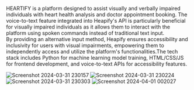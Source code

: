 HEARTIFY is a platform designed to assist visually and verbally impaired individuals with heart health analysis and doctor appointment booking. 
The voice-to-text feature integrated into Heapify's API is particularly beneficial for visually impaired individuals as it allows them to interact with the platform using spoken commands instead of traditional text input.  
By providing an alternative input method, Heapify ensures accessibility and inclusivity for users with visual impairments, empowering them to independently access and utilize the platform's functionalities.The tech stack includes Python for machine learning model training, HTML/CSS/JS for frontend development, and voice-to-text APIs for accessibility features.

![Screenshot 2024-03-31 230157](https://github.com/sneharawat1404/HeartBot-with-query-resolving-feature/assets/142423437/a47838e5-3eef-4713-9a41-c56891f328b2)
![Screenshot 2024-03-31 230224](https://github.com/sneharawat1404/HeartBot-with-query-resolving-feature/assets/142423437/05d1bc43-4fde-4d5b-97f5-25adc96442a6)
![Screenshot 2024-03-31 230303](https://github.com/sneharawat1404/HeartBot-with-query-resolving-feature/assets/142423437/97b4a7d3-0599-4a00-a6df-cdfaeb2d4fd4)
![Screenshot 2024-04-01 002027](https://github.com/sneharawat1404/HeartBot-with-query-resolving-feature/assets/142423437/8f29672a-56ff-4476-9149-c9f09cd2a316)
